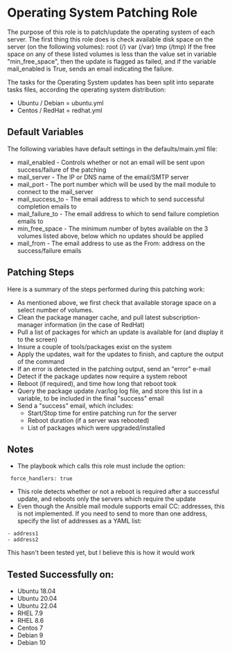 # Operating System Patching Role
The purpose of this role is to patch/update the operating system of each server.
The first thing this role does is check available disk space on the server (on the following volumes):
root (/)
var  (/var)
tmp  (/tmp)
If the free space on any of these listed volumes is less than the value set in variable "min_free_space", then the update is flagged as failed, and if the variable mail_enabled is True, sends an email indicating the failure.

The tasks for the Operating System updates has been split into separate tasks files, according the operating system distribution:
* Ubuntu / Debian = ubuntu.yml
* Centos / RedHat = redhat.yml

## Default Variables
The following variables have default settings in the defaults/main.yml file:
* mail_enabled    - Controls whether or not an email will be sent upon success/failure of the patching
* mail_server     - The IP or DNS name of the email/SMTP server
* mail_port       - The port number which will be used by the mail module to connect to the mail_server
* mail_success_to - The email address to which to send successful completion emails to
* mail_failure_to - The email address to which to send failure completion emails to
* min_free_space  - The minimum number of bytes available on the 3 volumes listed above, below which no updates should be applied
* mail_from       - The email address to use as the From: address on the success/failure emails

## Patching Steps
Here is a summary of the steps performed during this patching work:
* As mentioned above, we first check that available storage space on a select number of volumes.
* Clean the package manager cache, and pull latest subscription-manager information (in the case of RedHat)
* Pull a list of packages for which an update is available for (and display it to the screen)
* Insure a couple of tools/packages exist on the system
* Apply the updates, wait for the updates to finish, and capture the output of the command
* If an error is detected in the patching output, send an "error" e-mail
* Detect if the package updates now require a system reboot
* Reboot (if required), and time how long that reboot took
* Query the package update /var/log log file, and store this list in a variable, to be included in the final "success" email
* Send a "success" email, which includes: 
  - Start/Stop time for entire patching run for the server
  - Reboot duration (if a server was rebooted)
  - List of packages which were upgraded/installed

## Notes
* The playbook which calls this role must include the option:
~~~
 force_handlers: true
~~~
* This role detects whether or not a reboot is required after a successful update, and reboots only the servers which require the update
* Even though the Ansible mail module supports email CC: addresses, this is not implemented.  If you need to send to more than one address, specify the list of addresses as a YAML list:
~~~
- address1
- address2
~~~
This hasn't been tested yet, but I believe this is how it would work

## Tested Successfully on:
* Ubuntu 18.04
* Ubuntu 20.04
* Ubuntu 22.04
* RHEL 7.9
* RHEL 8.6
* Centos 7
* Debian 9
* Debian 10
